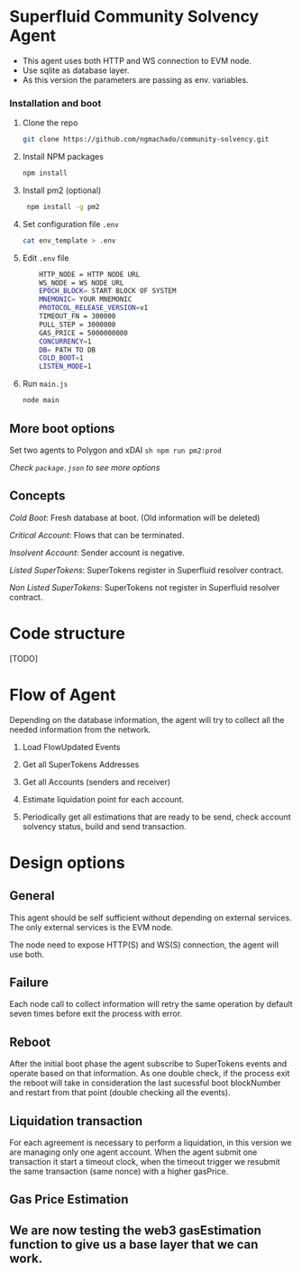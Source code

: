 # Superfluid Community Solvency Agent

- This agent uses both HTTP and WS connection to EVM node.
- Use sqlite as database layer.
- As this version the parameters are passing as env. variables.


### Installation and boot


1. Clone the repo
   ```sh
   git clone https://github.com/ngmachado/community-solvency.git
   ```
2. Install NPM packages
   ```sh
   npm install
   ```

3. Install pm2 (optional)
   ```sh
    npm install -g pm2
   ```

4. Set configuration file `.env`
   ```sh
   cat env_template > .env
   ```
5. Edit `.env` file
    ```sh
        HTTP_NODE = HTTP NODE URL
        WS_NODE = WS NODE URL
        EPOCH_BLOCK= START BLOCK OF SYSTEM
        MNEMONIC= YOUR MNEMONIC
        PROTOCOL_RELEASE_VERSION=v1
        TIMEOUT_FN = 300000
        PULL_STEP = 3000000
        GAS_PRICE = 5000000000
        CONCURRENCY=1
        DB= PATH TO DB
        COLD_BOOT=1
        LISTEN_MODE=1
    ```
5. Run  `main.js`
    ```sh
    node main
    ```

## More boot options

Set two agents to Polygon and xDAI
    ```sh
    npm run pm2:prod
    ```

_Check `package.json` to see more options_



## Concepts

_Cold Boot_: Fresh database at boot. (Old information will be deleted)

_Critical Account_: Flows that can be terminated.

_Insolvent Account_: Sender account is negative.

_Listed SuperTokens_: SuperTokens register in Superfluid resolver contract.

_Non Listed SuperTokens_: SuperTokens not register in Superfluid resolver contract.


# Code structure

[TODO]

# Flow of Agent
Depending on the database information, the agent will try to collect all the needed information from the network.

1.  Load FlowUpdated Events

2.  Get all SuperTokens Addresses

3.  Get all Accounts (senders and receiver)

4.  Estimate liquidation point for each account.

5.  Periodically get all estimations that are ready to be send, check account solvency status, build and send transaction.


# Design options

## General

This agent should be self sufficient without depending on external services. The only external services is the EVM node.

The node need to expose HTTP(S) and WS(S) connection, the agent will use both.

## Failure

Each node call to collect information will retry the same operation by default seven times before exit the process with error.

## Reboot

After the initial boot phase the agent subscribe to SuperTokens events and operate based on that information. As one double check, if the process exit the reboot will take in consideration the last sucessful boot blockNumber and restart from that point (double checking all the events).

## Liquidation transaction

For each agreement is necessary to perform a liquidation, in this version we are managing only one agent account.
When the agent submit one transaction it start a timeout clock, when the timeout trigger we resubmit the same transaction (same nonce) with a higher gasPrice.

## Gas Price Estimation

We are now testing the web3 gasEstimation function to give us a base layer that we can work.
---
